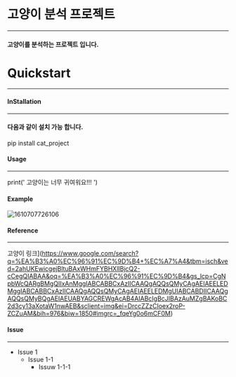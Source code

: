 # 고양이 분석 프로젝트
__________________________________________________________________________________________

#### 고양이를 분석하는 프로젝트 입니다.

# Quickstart
__________________________________________________________________________________________

#### InStallation
_________________________________________________________________________________________

#### 다음과 같이 설치 가능 합니다.

  pip install cat_project

#### Usage
_________________________________________________________________________________________

print(' 고양이는 너무 귀여워요!!! ')

#### Example
![1610707726106](https://github.com/marllinkang/HelloGit/assets/146154079/ab1bd631-1acf-4740-82f4-5e04c72b0de7)

#### Reference
_________________________________________________________________________________________

고양이 링크](https://www.google.com/search?q=%EA%B3%A0%EC%96%91%EC%9D%B4+%EC%A7%A4&tbm=isch&ved=2ahUKEwicgejBltuBAxWHmFYBHXlIBjcQ2-cCegQIABAA&oq=%EA%B3%A0%EC%96%91%EC%9D%B4&gs_lcp=CgNpbWcQARgBMgQIIxAnMggIABCABBCxAzIICAAQgAQQsQMyCAgAEIAEELEDMggIABCABBCxAzIICAAQgAQQsQMyCAgAEIAEELEDMgUIABCABDIICAAQgAQQsQMyBQgAEIAEUABYAGCREWgAcAB4AIABcIgBcJIBAzAuMZgBAKoBC2d3cy13aXotaW1nwAEB&sclient=img&ei=DrccZZzCIoex2roP-ZCZuAM&bih=976&biw=1850#imgrc=_fqeYg0o6mCF0M)

#### Issue
_________________________________________________________________________________________

* Issue 1
  + Issue 1-1
    * Issuw 1-1-1
